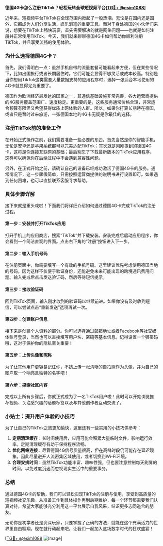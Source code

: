**德国4G卡怎么注册TikTok？轻松玩转全球短视频平台[[TG💪+ @esim1088](https://t.me/s/esim1088)]**

近年来，短视频平台TikTok在全球范围内掀起了一股热潮。无论是在国内还是国外，它都成为人们分享生活、娱乐消遣的重要工具。而对于身处德国的小伙伴们来说，想要在TikTok上畅快玩耍，首先需要解决的就是网络问题——也就是如何注册并正常使用TikTok。今天，我们就来聊聊德国4G卡如何帮助你顺利注册TikTok，并且享受流畅的使用体验。

### 为什么选择德国4G卡？

首先，我们得明白一点：虽然手机自带的流量套餐可能看起来方便，但在某些情况下，比如出国旅行或者长期居住时，它们可能会显得不够灵活或成本较高。特别是当你想用TikTok这类需要大量数据支持的应用程序时，选择一张适合本地使用的4G卡就显得尤为重要了。

德国作为欧洲经济最发达的国家之一，其通信基础设施非常完善，各大运营商提供的4G服务覆盖范围广、速度稳定。更重要的是，这些服务通常价格合理，非常适合预算有限但又希望获得优质上网体验的人群。所以，如果你打算长期待在德国，或者只是暂时过来旅游，一张德国本地的4G卡无疑是你最佳的选择。

### 注册TikTok前的准备工作

在开始正式操作之前，我们需要准备一些必要的东西。首先当然是你的智能手机，无论是安卓还是苹果系统都可以完美适配TikTok；其次就是刚刚提到的德国4G卡，这将是你连接互联网的基础；最后别忘了下载最新版本的TikTok应用程序，这样可以确保你在后续过程中不会遇到兼容性问题。

另外，在正式开始之前，请确认自己的设备已经成功激活了德国4G卡的服务。通常情况下，这一步骤很简单，只需按照运营商提供的说明书进行设置即可。如果遇到任何困难，也可以直接联系客服寻求帮助。

### 具体步骤详解

接下来就是重头戏啦！下面我们将详细介绍如何通过德国4G卡完成TikTok的注册过程。

#### 第一步：安装并打开TikTok应用
打开手机上的应用商店，搜索“TikTok”并下载安装。安装完成后启动应用程序，你会看到一个简洁直观的界面。点击右下角的“注册”按钮进入下一步。

#### 第二步：输入手机号码
在注册页面中，你需要填写一个有效的手机号码。这里建议优先考虑使用德国当地的号码，因为这样不仅便于验证身份，还能避免未来可能出现的跨境通讯费用问题。输入完成后点击发送验证码，然后等待短信提示。

#### 第三步：接收验证码
回到TikTok页面，输入刚才收到的验证码以继续前进。如果你没有及时收到短信，可以尝试点击“重新发送”选项再试一次。

#### 第四步：创建账户信息
接下来是创建个人资料的部分。你可以选择通过邮箱地址或者Facebook等社交媒体账号登录，当然也可以直接填写用户名、密码等基本信息。记得设置一个强密码哦，这对于保护你的隐私至关重要！

#### 第五步：上传头像和昵称
为了让其他用户更容易记住你，不妨上传一张清晰的自拍照作为头像，并为自己的账户取一个响亮且独特的名字吧！

#### 第六步：探索社区内容
完成以上所有步骤后，你就正式成为了一名TikTok用户啦！此时可以开始浏览推荐视频、关注感兴趣的话题标签以及与其他创作者互动交流了。

### 小贴士：提升用户体验的小技巧

为了让自己的TikTok之旅更加愉快，这里还有一些实用的小技巧供参考：

1. **定期清理缓存**：长时间使用后，应用可能会积累大量临时文件，影响运行效率。定期清理缓存有助于保持程序流畅。
2. **优化网络连接**：尽管德国4G信号质量很高，但在高峰时段仍可能存在延迟现象。因此尽量避开人流密集区域使用，或者切换到Wi-Fi环境。
3. **合理安排时间**：虽然TikTok功能丰富、趣味性强，但也要注意控制每天刷屏的时间，以免过度沉迷而忽视现实生活中的重要事务。

### 总结

通过德国4G卡的帮助，我们可以轻松实现TikTok的注册与使用，享受到高质量的短视频社交乐趣。从准备工作到具体操作再到后期维护，每一个环节都需要我们认真对待。希望大家能够充分利用这一平台展示自我风采，结识更多志同道合的朋友。

无论你是初学者还是资深玩家，只要掌握了正确的方法，就能在这个充满活力的世界里自由翱翔。现在就行动起来吧，让我们一起加入这场数字时代的狂欢盛宴！

[[TG💪+ @esim1088](https://t.me/s/esim1088) ![Image](https://i.postimg.cc/4NQfJmqS/Snipaste-2025-05-13-00-14-12.png)]
